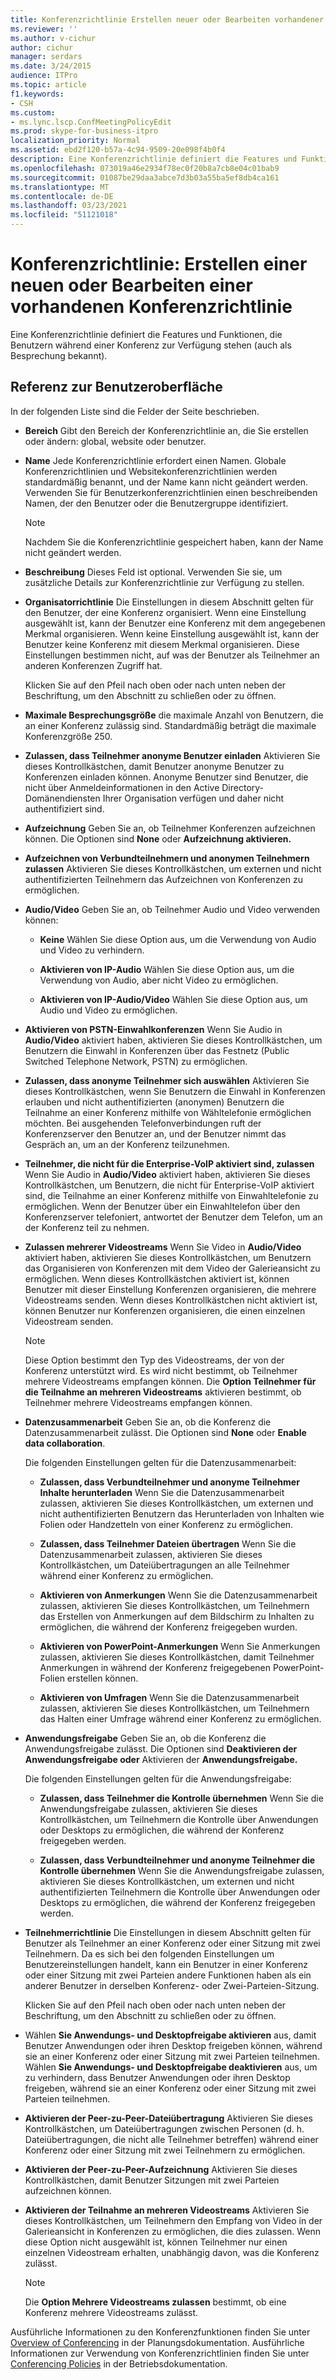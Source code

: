 ```yaml
---
title: Konferenzrichtlinie Erstellen neuer oder Bearbeiten vorhandener Konferenzrichtlinien
ms.reviewer: ''
ms.author: v-cichur
author: cichur
manager: serdars
ms.date: 3/24/2015
audience: ITPro
ms.topic: article
f1.keywords:
- CSH
ms.custom:
- ms.lync.lscp.ConfMeetingPolicyEdit
ms.prod: skype-for-business-itpro
localization_priority: Normal
ms.assetid: ebd2f120-b57a-4c94-9509-20e098f4b0f4
description: Eine Konferenzrichtlinie definiert die Features und Funktionen, die Benutzern während einer Konferenz zur Verfügung stehen (auch als Besprechung bekannt).
ms.openlocfilehash: 073019a46e2934f78ec0f20b8a7cb8e04c01bab9
ms.sourcegitcommit: 01087be29daa3abce7d3b03a55ba5ef8db4ca161
ms.translationtype: MT
ms.contentlocale: de-DE
ms.lasthandoff: 03/23/2021
ms.locfileid: "51121018"
---
```

# <a name="conferencing-policy-create-new-or-edit-existing"></a>Konferenzrichtlinie: Erstellen einer neuen oder Bearbeiten einer vorhandenen Konferenzrichtlinie

Eine Konferenzrichtlinie definiert die Features und Funktionen, die Benutzern während einer Konferenz zur Verfügung stehen (auch als Besprechung bekannt).

## <a name="ui-reference"></a>Referenz zur Benutzeroberfläche

In der folgenden Liste sind die Felder der Seite beschrieben.

- **Bereich** Gibt den Bereich der Konferenzrichtlinie an, die Sie erstellen oder ändern: global, website oder benutzer.

- **Name** Jede Konferenzrichtlinie erfordert einen Namen. Globale Konferenzrichtlinien und Websitekonferenzrichtlinien werden standardmäßig benannt, und der Name kann nicht geändert werden. Verwenden Sie für Benutzerkonferenzrichtlinien einen beschreibenden Namen, der den Benutzer oder die Benutzergruppe identifiziert.

    > [!NOTE]
    > Nachdem Sie die Konferenzrichtlinie gespeichert haben, kann der Name nicht geändert werden.

- **Beschreibung** Dieses Feld ist optional. Verwenden Sie sie, um zusätzliche Details zur Konferenzrichtlinie zur Verfügung zu stellen.

- **Organisatorrichtlinie** Die Einstellungen in diesem Abschnitt gelten für den Benutzer, der eine Konferenz organisiert. Wenn eine Einstellung ausgewählt ist, kann der Benutzer eine Konferenz mit dem angegebenen Merkmal organisieren. Wenn keine Einstellung ausgewählt ist, kann der Benutzer keine Konferenz mit diesem Merkmal organisieren. Diese Einstellungen bestimmen nicht, auf was der Benutzer als Teilnehmer an anderen Konferenzen Zugriff hat.

    Klicken Sie auf den Pfeil nach oben oder nach unten neben der Beschriftung, um den Abschnitt zu schließen oder zu öffnen.

- **Maximale Besprechungsgröße** die maximale Anzahl von Benutzern, die an einer Konferenz zulässig sind. Standardmäßig beträgt die maximale Konferenzgröße 250.

- **Zulassen, dass Teilnehmer anonyme Benutzer einladen** Aktivieren Sie dieses Kontrollkästchen, damit Benutzer anonyme Benutzer zu Konferenzen einladen können. Anonyme Benutzer sind Benutzer, die nicht über Anmeldeinformationen in den Active Directory-Domänendiensten Ihrer Organisation verfügen und daher nicht authentifiziert sind.

- **Aufzeichnung** Geben Sie an, ob Teilnehmer Konferenzen aufzeichnen können. Die Optionen sind **None** oder **Aufzeichnung aktivieren.**

- **Aufzeichnen von Verbundteilnehmern und anonymen Teilnehmern zulassen** Aktivieren Sie dieses Kontrollkästchen, um externen und nicht authentifizierten Teilnehmern das Aufzeichnen von Konferenzen zu ermöglichen.

- **Audio/Video** Geben Sie an, ob Teilnehmer Audio und Video verwenden können:

  - **Keine** Wählen Sie diese Option aus, um die Verwendung von Audio und Video zu verhindern.

  - **Aktivieren von IP-Audio** Wählen Sie diese Option aus, um die Verwendung von Audio, aber nicht Video zu ermöglichen.

  - **Aktivieren von IP-Audio/Video** Wählen Sie diese Option aus, um Audio und Video zu ermöglichen.

- **Aktivieren von PSTN-Einwahlkonferenzen** Wenn Sie Audio in **Audio/Video** aktiviert haben, aktivieren Sie dieses Kontrollkästchen, um Benutzern die Einwahl in Konferenzen über das Festnetz (Public Switched Telephone Network, PSTN) zu ermöglichen.

- **Zulassen, dass anonyme Teilnehmer sich auswählen** Aktivieren Sie dieses Kontrollkästchen, wenn Sie Benutzern die Einwahl in Konferenzen erlauben und nicht authentifizierten (anonymen) Benutzern die Teilnahme an einer Konferenz mithilfe von Wähltelefonie ermöglichen möchten. Bei ausgehenden Telefonverbindungen ruft der Konferenzserver den Benutzer an, und der Benutzer nimmt das Gespräch an, um an der Konferenz teilzunehmen.

- **Teilnehmer, die nicht für die Enterprise-VoIP aktiviert sind, zulassen** Wenn Sie Audio in **Audio/Video** aktiviert haben, aktivieren Sie dieses Kontrollkästchen, um Benutzern, die nicht für Enterprise-VoIP aktiviert sind, die Teilnahme an einer Konferenz mithilfe von Einwahltelefonie zu ermöglichen. Wenn der Benutzer über ein Einwahltelefon über den Konferenzserver telefoniert, antwortet der Benutzer dem Telefon, um an der Konferenz teil zu nehmen.

- **Zulassen mehrerer Videostreams** Wenn Sie Video in **Audio/Video** aktiviert haben, aktivieren Sie dieses Kontrollkästchen, um Benutzern das Organisieren von Konferenzen mit dem Video der Galerieansicht zu ermöglichen. Wenn dieses Kontrollkästchen aktiviert ist, können Benutzer mit dieser Einstellung Konferenzen organisieren, die mehrere Videostreams senden. Wenn dieses Kontrollkästchen nicht aktiviert ist, können Benutzer nur Konferenzen organisieren, die einen einzelnen Videostream senden.

    > [!NOTE]
    > Diese Option bestimmt den Typ des Videostreams, der von der Konferenz unterstützt wird. Es wird nicht bestimmt, ob Teilnehmer mehrere Videostreams empfangen können. Die **Option Teilnehmer für die Teilnahme an mehreren Videostreams** aktivieren bestimmt, ob Teilnehmer mehrere Videostreams empfangen können.

- **Datenzusammenarbeit** Geben Sie an, ob die Konferenz die Datenzusammenarbeit zulässt. Die Optionen sind **None** oder **Enable data collaboration**.

    Die folgenden Einstellungen gelten für die Datenzusammenarbeit:

  - **Zulassen, dass Verbundteilnehmer und anonyme Teilnehmer Inhalte herunterladen** Wenn Sie die Datenzusammenarbeit zulassen, aktivieren Sie dieses Kontrollkästchen, um externen und nicht authentifizierten Benutzern das Herunterladen von Inhalten wie Folien oder Handzetteln von einer Konferenz zu ermöglichen.

  - **Zulassen, dass Teilnehmer Dateien übertragen** Wenn Sie die Datenzusammenarbeit zulassen, aktivieren Sie dieses Kontrollkästchen, um Dateiübertragungen an alle Teilnehmer während einer Konferenz zu ermöglichen.

  - **Aktivieren von Anmerkungen** Wenn Sie die Datenzusammenarbeit zulassen, aktivieren Sie dieses Kontrollkästchen, um Teilnehmern das Erstellen von Anmerkungen auf dem Bildschirm zu Inhalten zu ermöglichen, die während der Konferenz freigegeben wurden.

  - **Aktivieren von PowerPoint-Anmerkungen** Wenn Sie Anmerkungen zulassen, aktivieren Sie dieses Kontrollkästchen, damit Teilnehmer Anmerkungen in während der Konferenz freigegebenen PowerPoint-Folien erstellen können.

  - **Aktivieren von Umfragen** Wenn Sie die Datenzusammenarbeit zulassen, aktivieren Sie dieses Kontrollkästchen, um Teilnehmern das Halten einer Umfrage während einer Konferenz zu ermöglichen.

- **Anwendungsfreigabe** Geben Sie an, ob die Konferenz die Anwendungsfreigabe zulässt. Die Optionen sind **Deaktivieren der Anwendungsfreigabe oder** Aktivieren der **Anwendungsfreigabe.**

    Die folgenden Einstellungen gelten für die Anwendungsfreigabe:

  - **Zulassen, dass Teilnehmer die Kontrolle übernehmen** Wenn Sie die Anwendungsfreigabe zulassen, aktivieren Sie dieses Kontrollkästchen, um Teilnehmern die Kontrolle über Anwendungen oder Desktops zu ermöglichen, die während der Konferenz freigegeben werden.

  - **Zulassen, dass Verbundteilnehmer und anonyme Teilnehmer die Kontrolle übernehmen** Wenn Sie die Anwendungsfreigabe zulassen, aktivieren Sie dieses Kontrollkästchen, um externen und nicht authentifizierten Teilnehmern die Kontrolle über Anwendungen oder Desktops zu ermöglichen, die während der Konferenz freigegeben werden.

- **Teilnehmerrichtlinie** Die Einstellungen in diesem Abschnitt gelten für Benutzer als Teilnehmer an einer Konferenz oder einer Sitzung mit zwei Teilnehmern. Da es sich bei den folgenden Einstellungen um Benutzereinstellungen handelt, kann ein Benutzer in einer Konferenz oder einer Sitzung mit zwei Parteien andere Funktionen haben als ein anderer Benutzer in derselben Konferenz- oder Zwei-Parteien-Sitzung.

    Klicken Sie auf den Pfeil nach oben oder nach unten neben der Beschriftung, um den Abschnitt zu schließen oder zu öffnen.

- Wählen **Sie Anwendungs- und Desktopfreigabe aktivieren** aus, damit Benutzer Anwendungen oder ihren Desktop freigeben können, während sie an einer Konferenz oder einer Sitzung mit zwei Parteien teilnehmen. Wählen **Sie Anwendungs- und Desktopfreigabe deaktivieren** aus, um zu verhindern, dass Benutzer Anwendungen oder ihren Desktop freigeben, während sie an einer Konferenz oder einer Sitzung mit zwei Parteien teilnehmen.

- **Aktivieren der Peer-zu-Peer-Dateiübertragung** Aktivieren Sie dieses Kontrollkästchen, um Dateiübertragungen zwischen Personen (d. h. Dateiübertragungen, die nicht alle Teilnehmer betreffen) während einer Konferenz oder einer Sitzung mit zwei Teilnehmern zu ermöglichen.

- **Aktivieren der Peer-zu-Peer-Aufzeichnung** Aktivieren Sie dieses Kontrollkästchen, damit Benutzer Sitzungen mit zwei Parteien aufzeichnen können.

- **Aktivieren der Teilnahme an mehreren Videostreams** Aktivieren Sie dieses Kontrollkästchen, um Teilnehmern den Empfang von Video in der Galerieansicht in Konferenzen zu ermöglichen, die dies zulassen. Wenn diese Option nicht ausgewählt ist, können Teilnehmer nur einen einzelnen Videostream erhalten, unabhängig davon, was die Konferenz zulässt.

    > [!NOTE]
    > Die **Option Mehrere Videostreams zulassen** bestimmt, ob eine Konferenz mehrere Videostreams zulässt.

Ausführliche Informationen zu den Konferenzfunktionen finden Sie unter [Overview of Conferencing](/previous-versions/office/lync-server-2013/lync-server-2013-overview-of-conferencing) in der Planungsdokumentation. Ausführliche Informationen zur Verwendung von Konferenzrichtlinien finden Sie unter [Conferencing Policies](/previous-versions/office/lync-server-2013/lync-server-2013-conferencing-policies) in der Betriebsdokumentation.